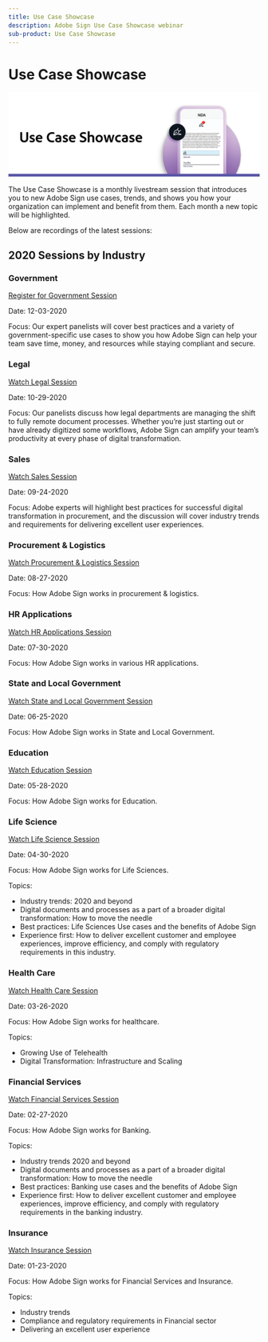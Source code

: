 ```yaml
---
title: Use Case Showcase
description: Adobe Sign Use Case Showcase webinar
sub-product: Use Case Showcase
---
```


# Use Case Showcase 

![use case banner](../assets/UCSC_Rebrand.png)

The Use Case Showcase is a monthly livestream session that introduces you to new Adobe Sign use cases, trends, and shows you how your organization can implement and benefit from them. Each month a new topic will be highlighted.


Below are recordings of the latest sessions:

## 2020 Sessions by Industry

### Government

[Register for Government Session](https://event.on24.com/wcc/r/2790280/7FFF27458A6834FDF8C73C5149637590?partnerref=EXL)

Date: 12-03-2020

Focus: Our expert panelists will cover best practices and a variety of government-specific use cases to show you how Adobe Sign can help your team save time, money, and resources while staying compliant and secure.

### Legal

[Watch Legal Session](https://event.on24.com/wcc/r/2634329/292CA0B317E56600A114508CC55376BF?partnerref=EXL)

Date: 10-29-2020

Focus: Our panelists discuss how legal departments are managing the shift to fully remote document processes. Whether you’re just starting out or have already digitized some workflows, Adobe Sign can amplify your team’s productivity at every phase of digital transformation.

### Sales

[Watch Sales Session](https://acrobat.adobe.com/us/en/business/webinars/adobe-sign-use-case-showcase-sales.html)

Date: 09-24-2020

Focus: Adobe experts will highlight best practices for successful digital transformation in procurement, and the discussion will cover industry trends and requirements for delivering excellent user experiences.

### Procurement & Logistics

[Watch Procurement & Logistics Session](https://event.on24.com/wcc/r/2514418/278FB6F16C198E2B866CF487AF9514F6)

Date: 08-27-2020

Focus: How Adobe Sign works in procurement & logistics.

### HR Applications

[Watch HR Applications Session](https://event.on24.com/wcc/r/2351937/D9E34A102F309DFCAF0D07D5192BD66D)

Date: 07-30-2020

Focus: How Adobe Sign works in various HR applications.

### State and Local Government

[Watch State and Local Government Session](https://event.on24.com/wcc/r/2351937/D9E34A102F309DFCAF0D07D5192BD66D)

Date: 06-25-2020

Focus: How Adobe Sign works in State and Local Government.

### Education

[Watch Education Session](https://event.on24.com/wcc/r/2241711/762243D5EE65DAC44D3AE7BCCD3388A7)

Date: 05-28-2020

Focus: How Adobe Sign works for Education.

### Life Science

[Watch Life Science Session](https://event.on24.com/wcc/r/2204781/2C266134D08DDE48E17C77746F192AA6)

Date: 04-30-2020

Focus: How Adobe Sign works for Life Sciences.

Topics:

* Industry trends: 2020 and beyond
* Digital documents and processes as a part of a broader digital transformation: How to move the needle
* Best practices: Life Sciences Use cases and the benefits of Adobe Sign
* Experience first: How to deliver excellent customer and employee experiences, improve efficiency, and comply with regulatory requirements in this industry.

### Health Care

[Watch Health Care Session](https://event.on24.com/wcc/r/2202626/1D60C42BD396AE273CB09CF53F1051BE)

Date: 03-26-2020

Focus: How Adobe Sign works for healthcare.

Topics:
* Growing Use of Telehealth
* Digital Transformation: Infrastructure and Scaling

### Financial Services

[Watch Financial Services Session](https://event.on24.com/wcc/r/2177152/40A4315A5D32F21AFB5EB03E25C15992)

Date: 02-27-2020

Focus: How Adobe Sign works for Banking.

Topics:

* Industry trends 2020 and beyond 
* Digital documents and processes as a part of a broader digital transformation: How to move the needle
* Best practices: Banking use cases and the benefits of Adobe Sign
* Experience first: How to deliver excellent customer and employee experiences, improve efficiency, and comply with regulatory requirements in the banking industry.

### Insurance 

[Watch Insurance Session](https://event.on24.com/wcc/r/2162717/1449ED610AD3B545004079728D9AE0F6)

Date: 01-23-2020

Focus: How Adobe Sign works for Financial Services and Insurance.

Topics: 

* Industry trends
* Compliance and regulatory requirements in Financial sector
* Delivering an excellent user experience